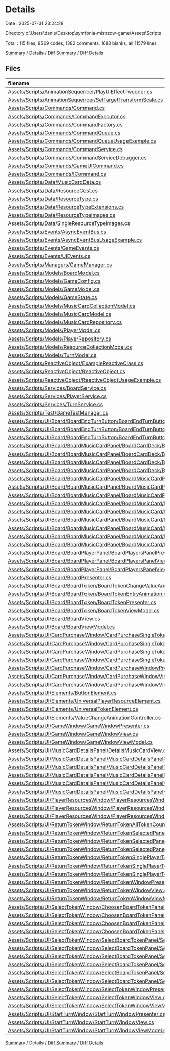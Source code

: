 # Details

Date : 2025-07-31 23:24:28

Directory c:\\Users\\danie\\Desktop\\symfonia-mistrzow-game\\Assets\\Scripts

Total : 115 files,  8509 codes, 1382 comments, 1688 blanks, all 11579 lines

[Summary](results.md) / Details / [Diff Summary](diff.md) / [Diff Details](diff-details.md)

## Files
| filename | language | code | comment | blank | total |
| :--- | :--- | ---: | ---: | ---: | ---: |
| [Assets/Scripts/AnimationSequencer/PlayUIEffectTweener.cs](/Assets/Scripts/AnimationSequencer/PlayUIEffectTweener.cs) | C# | 43 | 0 | 5 | 48 |
| [Assets/Scripts/AnimationSequencer/SetTargetTransformScale.cs](/Assets/Scripts/AnimationSequencer/SetTargetTransformScale.cs) | C# | 41 | 0 | 5 | 46 |
| [Assets/Scripts/Commands/Command.cs](/Assets/Scripts/Commands/Command.cs) | C# | 372 | 92 | 90 | 554 |
| [Assets/Scripts/Commands/CommandExecutor.cs](/Assets/Scripts/Commands/CommandExecutor.cs) | C# | 201 | 57 | 37 | 295 |
| [Assets/Scripts/Commands/CommandFactory.cs](/Assets/Scripts/Commands/CommandFactory.cs) | C# | 105 | 20 | 31 | 156 |
| [Assets/Scripts/Commands/CommandQueue.cs](/Assets/Scripts/Commands/CommandQueue.cs) | C# | 207 | 44 | 43 | 294 |
| [Assets/Scripts/Commands/CommandQueueUsageExample.cs](/Assets/Scripts/Commands/CommandQueueUsageExample.cs) | C# | 4 | 279 | 3 | 286 |
| [Assets/Scripts/Commands/CommandService.cs](/Assets/Scripts/Commands/CommandService.cs) | C# | 175 | 52 | 38 | 265 |
| [Assets/Scripts/Commands/CommandServiceDebugger.cs](/Assets/Scripts/Commands/CommandServiceDebugger.cs) | C# | 2 | 189 | 1 | 192 |
| [Assets/Scripts/Commands/GameUICommand.cs](/Assets/Scripts/Commands/GameUICommand.cs) | C# | 195 | 67 | 37 | 299 |
| [Assets/Scripts/Commands/ICommand.cs](/Assets/Scripts/Commands/ICommand.cs) | C# | 58 | 39 | 15 | 112 |
| [Assets/Scripts/Data/MusicCardData.cs](/Assets/Scripts/Data/MusicCardData.cs) | C# | 40 | 2 | 7 | 49 |
| [Assets/Scripts/Data/ResourceCost.cs](/Assets/Scripts/Data/ResourceCost.cs) | C# | 76 | 3 | 9 | 88 |
| [Assets/Scripts/Data/ResourceType.cs](/Assets/Scripts/Data/ResourceType.cs) | C# | 12 | 0 | 2 | 14 |
| [Assets/Scripts/Data/ResourceTypeExtensions.cs](/Assets/Scripts/Data/ResourceTypeExtensions.cs) | C# | 73 | 4 | 8 | 85 |
| [Assets/Scripts/Data/ResourceTypeImages.cs](/Assets/Scripts/Data/ResourceTypeImages.cs) | C# | 10 | 0 | 2 | 12 |
| [Assets/Scripts/Data/SingleResourceTypeImages.cs](/Assets/Scripts/Data/SingleResourceTypeImages.cs) | C# | 17 | 0 | 1 | 18 |
| [Assets/Scripts/Events/AsyncEventBus.cs](/Assets/Scripts/Events/AsyncEventBus.cs) | C# | 214 | 17 | 46 | 277 |
| [Assets/Scripts/Events/AsyncEventBusUsageExample.cs](/Assets/Scripts/Events/AsyncEventBusUsageExample.cs) | C# | 92 | 80 | 20 | 192 |
| [Assets/Scripts/Events/GameEvents.cs](/Assets/Scripts/Events/GameEvents.cs) | C# | 33 | 177 | 6 | 216 |
| [Assets/Scripts/Events/UIEvents.cs](/Assets/Scripts/Events/UIEvents.cs) | C# | 232 | 7 | 44 | 283 |
| [Assets/Scripts/Managers/GameManager.cs](/Assets/Scripts/Managers/GameManager.cs) | C# | 50 | 12 | 11 | 73 |
| [Assets/Scripts/Models/BoardModel.cs](/Assets/Scripts/Models/BoardModel.cs) | C# | 351 | 4 | 70 | 425 |
| [Assets/Scripts/Models/GameConfig.cs](/Assets/Scripts/Models/GameConfig.cs) | C# | 70 | 0 | 12 | 82 |
| [Assets/Scripts/Models/GameModel.cs](/Assets/Scripts/Models/GameModel.cs) | C# | 300 | 16 | 74 | 390 |
| [Assets/Scripts/Models/GameState.cs](/Assets/Scripts/Models/GameState.cs) | C# | 16 | 1 | 5 | 22 |
| [Assets/Scripts/Models/MusicCardCollectionModel.cs](/Assets/Scripts/Models/MusicCardCollectionModel.cs) | C# | 90 | 4 | 18 | 112 |
| [Assets/Scripts/Models/MusicCardModel.cs](/Assets/Scripts/Models/MusicCardModel.cs) | C# | 26 | 1 | 3 | 30 |
| [Assets/Scripts/Models/MusicCardRepository.cs](/Assets/Scripts/Models/MusicCardRepository.cs) | C# | 66 | 0 | 13 | 79 |
| [Assets/Scripts/Models/PlayerModel.cs](/Assets/Scripts/Models/PlayerModel.cs) | C# | 55 | 0 | 16 | 71 |
| [Assets/Scripts/Models/PlayerRepository.cs](/Assets/Scripts/Models/PlayerRepository.cs) | C# | 0 | 0 | 1 | 1 |
| [Assets/Scripts/Models/ResourceCollectionModel.cs](/Assets/Scripts/Models/ResourceCollectionModel.cs) | C# | 150 | 1 | 23 | 174 |
| [Assets/Scripts/Models/TurnModel.cs](/Assets/Scripts/Models/TurnModel.cs) | C# | 144 | 2 | 23 | 169 |
| [Assets/Scripts/ReactiveObject/ExampleReactiveClass.cs](/Assets/Scripts/ReactiveObject/ExampleReactiveClass.cs) | C# | 75 | 23 | 9 | 107 |
| [Assets/Scripts/ReactiveObject/ReactiveObject.cs](/Assets/Scripts/ReactiveObject/ReactiveObject.cs) | C# | 17 | 6 | 4 | 27 |
| [Assets/Scripts/ReactiveObject/ReactiveObjectUsageExample.cs](/Assets/Scripts/ReactiveObject/ReactiveObjectUsageExample.cs) | C# | 83 | 12 | 16 | 111 |
| [Assets/Scripts/Services/BoardService.cs](/Assets/Scripts/Services/BoardService.cs) | C# | 35 | 0 | 7 | 42 |
| [Assets/Scripts/Services/PlayerService.cs](/Assets/Scripts/Services/PlayerService.cs) | C# | 19 | 0 | 3 | 22 |
| [Assets/Scripts/Services/TurnService.cs](/Assets/Scripts/Services/TurnService.cs) | C# | 228 | 10 | 54 | 292 |
| [Assets/Scripts/Test/GameTestManager.cs](/Assets/Scripts/Test/GameTestManager.cs) | C# | 34 | 0 | 5 | 39 |
| [Assets/Scripts/UI/Board/BoardEndTurnButton/BoardEndTurnButtonPresenter.cs](/Assets/Scripts/UI/Board/BoardEndTurnButton/BoardEndTurnButtonPresenter.cs) | C# | 65 | 0 | 15 | 80 |
| [Assets/Scripts/UI/Board/BoardEndTurnButton/BoardEndTurnButtonView.cs](/Assets/Scripts/UI/Board/BoardEndTurnButton/BoardEndTurnButtonView.cs) | C# | 15 | 0 | 3 | 18 |
| [Assets/Scripts/UI/Board/BoardEndTurnButton/BoardEndTurnButtonViewModel.cs](/Assets/Scripts/UI/Board/BoardEndTurnButton/BoardEndTurnButtonViewModel.cs) | C# | 28 | 0 | 7 | 35 |
| [Assets/Scripts/UI/Board/BoardMusicCardPanel/BoardCardDeck/BoardCardDeckAnimationController.cs](/Assets/Scripts/UI/Board/BoardMusicCardPanel/BoardCardDeck/BoardCardDeckAnimationController.cs) | C# | 7 | 0 | 2 | 9 |
| [Assets/Scripts/UI/Board/BoardMusicCardPanel/BoardCardDeck/BoardCardDeckPresenter.cs](/Assets/Scripts/UI/Board/BoardMusicCardPanel/BoardCardDeck/BoardCardDeckPresenter.cs) | C# | 24 | 0 | 7 | 31 |
| [Assets/Scripts/UI/Board/BoardMusicCardPanel/BoardCardDeck/BoardCardDeckView.cs](/Assets/Scripts/UI/Board/BoardMusicCardPanel/BoardCardDeck/BoardCardDeckView.cs) | C# | 8 | 0 | 1 | 9 |
| [Assets/Scripts/UI/Board/BoardMusicCardPanel/BoardCardDeck/BoardCardDeckViewModel.cs](/Assets/Scripts/UI/Board/BoardMusicCardPanel/BoardCardDeck/BoardCardDeckViewModel.cs) | C# | 6 | 0 | 1 | 7 |
| [Assets/Scripts/UI/Board/BoardMusicCardPanel/BoardMusicCardPanelPresenter.cs](/Assets/Scripts/UI/Board/BoardMusicCardPanel/BoardMusicCardPanelPresenter.cs) | C# | 109 | 7 | 27 | 143 |
| [Assets/Scripts/UI/Board/BoardMusicCardPanel/BoardMusicCardPanelView.cs](/Assets/Scripts/UI/Board/BoardMusicCardPanel/BoardMusicCardPanelView.cs) | C# | 21 | 0 | 4 | 25 |
| [Assets/Scripts/UI/Board/BoardMusicCardPanel/BoardMusicCardPanelViewModel.cs](/Assets/Scripts/UI/Board/BoardMusicCardPanel/BoardMusicCardPanelViewModel.cs) | C# | 6 | 0 | 1 | 7 |
| [Assets/Scripts/UI/Board/BoardMusicCardPanel/BoardMusicCard/BoardMusicCardAnimationController.cs](/Assets/Scripts/UI/Board/BoardMusicCardPanel/BoardMusicCard/BoardMusicCardAnimationController.cs) | C# | 59 | 10 | 17 | 86 |
| [Assets/Scripts/UI/Board/BoardMusicCardPanel/BoardMusicCard/BoardMusicCardPresenter.cs](/Assets/Scripts/UI/Board/BoardMusicCardPanel/BoardMusicCard/BoardMusicCardPresenter.cs) | C# | 149 | 25 | 37 | 211 |
| [Assets/Scripts/UI/Board/BoardMusicCardPanel/BoardMusicCard/BoardMusicCardView.cs](/Assets/Scripts/UI/Board/BoardMusicCardPanel/BoardMusicCard/BoardMusicCardView.cs) | C# | 55 | 2 | 11 | 68 |
| [Assets/Scripts/UI/Board/BoardMusicCardPanel/BoardMusicCard/BoardMusicCardViewModel.cs](/Assets/Scripts/UI/Board/BoardMusicCardPanel/BoardMusicCard/BoardMusicCardViewModel.cs) | C# | 147 | 0 | 27 | 174 |
| [Assets/Scripts/UI/Board/BoardMusicCardPanel/BoardMusicCard/MusicCardCostView.cs](/Assets/Scripts/UI/Board/BoardMusicCardPanel/BoardMusicCard/MusicCardCostView.cs) | C# | 21 | 0 | 2 | 23 |
| [Assets/Scripts/UI/Board/BoardMusicCardPanel/BoardMusicCard/MusicCardSingleCostView.cs](/Assets/Scripts/UI/Board/BoardMusicCardPanel/BoardMusicCard/MusicCardSingleCostView.cs) | C# | 19 | 0 | 1 | 20 |
| [Assets/Scripts/UI/Board/BoardPlayerPanel/BoardPlayersPanelPresenter.cs](/Assets/Scripts/UI/Board/BoardPlayerPanel/BoardPlayersPanelPresenter.cs) | C# | 101 | 0 | 14 | 115 |
| [Assets/Scripts/UI/Board/BoardPlayerPanel/BoardPlayersPanelView.cs](/Assets/Scripts/UI/Board/BoardPlayerPanel/BoardPlayersPanelView.cs) | C# | 36 | 0 | 9 | 45 |
| [Assets/Scripts/UI/Board/BoardPlayerPanel/BoardPlayersPanelViewModel.cs](/Assets/Scripts/UI/Board/BoardPlayerPanel/BoardPlayersPanelViewModel.cs) | C# | 38 | 0 | 6 | 44 |
| [Assets/Scripts/UI/Board/BoardPresenter.cs](/Assets/Scripts/UI/Board/BoardPresenter.cs) | C# | 73 | 1 | 13 | 87 |
| [Assets/Scripts/UI/Board/BoardToken/BoardTokenChangeValueAnimation.cs](/Assets/Scripts/UI/Board/BoardToken/BoardTokenChangeValueAnimation.cs) | C# | 7 | 0 | 2 | 9 |
| [Assets/Scripts/UI/Board/BoardToken/BoardTokenEntryAnimation.cs](/Assets/Scripts/UI/Board/BoardToken/BoardTokenEntryAnimation.cs) | C# | 71 | 10 | 20 | 101 |
| [Assets/Scripts/UI/Board/BoardToken/BoardTokenPresenter.cs](/Assets/Scripts/UI/Board/BoardToken/BoardTokenPresenter.cs) | C# | 153 | 5 | 34 | 192 |
| [Assets/Scripts/UI/Board/BoardToken/BoardTokenViewModel.cs](/Assets/Scripts/UI/Board/BoardToken/BoardTokenViewModel.cs) | C# | 146 | 1 | 28 | 175 |
| [Assets/Scripts/UI/Board/BoardView.cs](/Assets/Scripts/UI/Board/BoardView.cs) | C# | 19 | 0 | 1 | 20 |
| [Assets/Scripts/UI/Board/BoardViewModel.cs](/Assets/Scripts/UI/Board/BoardViewModel.cs) | C# | 6 | 0 | 1 | 7 |
| [Assets/Scripts/UI/CardPurchaseWindow/CardPurchaseSingleToken/CardPurchaseSingleTokenPresenter.cs](/Assets/Scripts/UI/CardPurchaseWindow/CardPurchaseSingleToken/CardPurchaseSingleTokenPresenter.cs) | C# | 109 | 0 | 17 | 126 |
| [Assets/Scripts/UI/CardPurchaseWindow/CardPurchaseSingleToken/CardPurchaseSingleTokenView.cs](/Assets/Scripts/UI/CardPurchaseWindow/CardPurchaseSingleToken/CardPurchaseSingleTokenView.cs) | C# | 40 | 0 | 7 | 47 |
| [Assets/Scripts/UI/CardPurchaseWindow/CardPurchaseSingleToken/CardPurchaseSingleTokenViewModel.cs](/Assets/Scripts/UI/CardPurchaseWindow/CardPurchaseSingleToken/CardPurchaseSingleTokenViewModel.cs) | C# | 36 | 0 | 6 | 42 |
| [Assets/Scripts/UI/CardPurchaseWindow/CardPurchaseSingleToken/CardPurchaseTokenElement.cs](/Assets/Scripts/UI/CardPurchaseWindow/CardPurchaseSingleToken/CardPurchaseTokenElement.cs) | C# | 14 | 0 | 2 | 16 |
| [Assets/Scripts/UI/CardPurchaseWindow/CardPurchaseWindowPresenter.cs](/Assets/Scripts/UI/CardPurchaseWindow/CardPurchaseWindowPresenter.cs) | C# | 103 | 0 | 19 | 122 |
| [Assets/Scripts/UI/CardPurchaseWindow/CardPurchaseWindowView.cs](/Assets/Scripts/UI/CardPurchaseWindow/CardPurchaseWindowView.cs) | C# | 38 | 0 | 8 | 46 |
| [Assets/Scripts/UI/CardPurchaseWindow/CardPurchaseWindowViewModel.cs](/Assets/Scripts/UI/CardPurchaseWindow/CardPurchaseWindowViewModel.cs) | C# | 27 | 0 | 4 | 31 |
| [Assets/Scripts/UI/Elements/ButtonElement.cs](/Assets/Scripts/UI/Elements/ButtonElement.cs) | C# | 56 | 7 | 19 | 82 |
| [Assets/Scripts/UI/Elements/UniversalPlayerResourceElement.cs](/Assets/Scripts/UI/Elements/UniversalPlayerResourceElement.cs) | C# | 31 | 0 | 6 | 37 |
| [Assets/Scripts/UI/Elements/UniversalTokenElement.cs](/Assets/Scripts/UI/Elements/UniversalTokenElement.cs) | C# | 41 | 0 | 10 | 51 |
| [Assets/Scripts/UI/Elements/ValueChangeAnimationController.cs](/Assets/Scripts/UI/Elements/ValueChangeAnimationController.cs) | C# | 47 | 0 | 8 | 55 |
| [Assets/Scripts/UI/GameWindow/GameWindowPresenter.cs](/Assets/Scripts/UI/GameWindow/GameWindowPresenter.cs) | C# | 75 | 4 | 13 | 92 |
| [Assets/Scripts/UI/GameWindow/GameWindowView.cs](/Assets/Scripts/UI/GameWindow/GameWindowView.cs) | C# | 28 | 0 | 1 | 29 |
| [Assets/Scripts/UI/GameWindow/GameWindowViewModel.cs](/Assets/Scripts/UI/GameWindow/GameWindowViewModel.cs) | C# | 6 | 0 | 1 | 7 |
| [Assets/Scripts/UI/MusicCardDetailsPanel/DetailsMusicCardView.cs](/Assets/Scripts/UI/MusicCardDetailsPanel/DetailsMusicCardView.cs) | C# | 35 | 0 | 4 | 39 |
| [Assets/Scripts/UI/MusicCardDetailsPanel/MusicCardDetailsPanelCloseAnimation.cs](/Assets/Scripts/UI/MusicCardDetailsPanel/MusicCardDetailsPanelCloseAnimation.cs) | C# | 160 | 34 | 43 | 237 |
| [Assets/Scripts/UI/MusicCardDetailsPanel/MusicCardDetailsPanelOpenAnimation.cs](/Assets/Scripts/UI/MusicCardDetailsPanel/MusicCardDetailsPanelOpenAnimation.cs) | C# | 174 | 35 | 47 | 256 |
| [Assets/Scripts/UI/MusicCardDetailsPanel/MusicCardDetailsPanelPresenter.cs](/Assets/Scripts/UI/MusicCardDetailsPanel/MusicCardDetailsPanelPresenter.cs) | C# | 96 | 2 | 20 | 118 |
| [Assets/Scripts/UI/MusicCardDetailsPanel/MusicCardDetailsPanelView.cs](/Assets/Scripts/UI/MusicCardDetailsPanel/MusicCardDetailsPanelView.cs) | C# | 61 | 10 | 7 | 78 |
| [Assets/Scripts/UI/MusicCardDetailsPanel/MusicCardDetailsPanelViewModel.cs](/Assets/Scripts/UI/MusicCardDetailsPanel/MusicCardDetailsPanelViewModel.cs) | C# | 115 | 0 | 25 | 140 |
| [Assets/Scripts/UI/PlayerResourcesWindow/PlayerResourcesWindowPresenter.cs](/Assets/Scripts/UI/PlayerResourcesWindow/PlayerResourcesWindowPresenter.cs) | C# | 57 | 0 | 12 | 69 |
| [Assets/Scripts/UI/PlayerResourcesWindow/PlayerResourcesWindowView.cs](/Assets/Scripts/UI/PlayerResourcesWindow/PlayerResourcesWindowView.cs) | C# | 59 | 0 | 12 | 71 |
| [Assets/Scripts/UI/PlayerResourcesWindow/PlayerResourcesWindowViewModel.cs](/Assets/Scripts/UI/PlayerResourcesWindow/PlayerResourcesWindowViewModel.cs) | C# | 0 | 0 | 1 | 1 |
| [Assets/Scripts/UI/ReturnTokenWindow/ReturnTokenAllTokenCountElement.cs](/Assets/Scripts/UI/ReturnTokenWindow/ReturnTokenAllTokenCountElement.cs) | C# | 23 | 0 | 2 | 25 |
| [Assets/Scripts/UI/ReturnTokenWindow/ReturnTokenSelectedPanel/ReturnTokenSelectedPanelPresenter.cs](/Assets/Scripts/UI/ReturnTokenWindow/ReturnTokenSelectedPanel/ReturnTokenSelectedPanelPresenter.cs) | C# | 122 | 0 | 17 | 139 |
| [Assets/Scripts/UI/ReturnTokenWindow/ReturnTokenSelectedPanel/ReturnTokenSelectedPanelView.cs](/Assets/Scripts/UI/ReturnTokenWindow/ReturnTokenSelectedPanel/ReturnTokenSelectedPanelView.cs) | C# | 69 | 0 | 12 | 81 |
| [Assets/Scripts/UI/ReturnTokenWindow/ReturnTokenSelectedPanel/ReturnTokenSelectedPanelViewModel.cs](/Assets/Scripts/UI/ReturnTokenWindow/ReturnTokenSelectedPanel/ReturnTokenSelectedPanelViewModel.cs) | C# | 90 | 0 | 17 | 107 |
| [Assets/Scripts/UI/ReturnTokenWindow/ReturnTokenSinglePlayerToken/ReturnTokenSinglePlayerTokenPresenter.cs](/Assets/Scripts/UI/ReturnTokenWindow/ReturnTokenSinglePlayerToken/ReturnTokenSinglePlayerTokenPresenter.cs) | C# | 101 | 0 | 17 | 118 |
| [Assets/Scripts/UI/ReturnTokenWindow/ReturnTokenSinglePlayerToken/ReturnTokenSinglePlayerTokenView.cs](/Assets/Scripts/UI/ReturnTokenWindow/ReturnTokenSinglePlayerToken/ReturnTokenSinglePlayerTokenView.cs) | C# | 25 | 0 | 4 | 29 |
| [Assets/Scripts/UI/ReturnTokenWindow/ReturnTokenSinglePlayerToken/ReturnTokenSinglePlayerTokenViewModel.cs](/Assets/Scripts/UI/ReturnTokenWindow/ReturnTokenSinglePlayerToken/ReturnTokenSinglePlayerTokenViewModel.cs) | C# | 52 | 0 | 10 | 62 |
| [Assets/Scripts/UI/ReturnTokenWindow/ReturnTokenWindowPresenter.cs](/Assets/Scripts/UI/ReturnTokenWindow/ReturnTokenWindowPresenter.cs) | C# | 110 | 0 | 15 | 125 |
| [Assets/Scripts/UI/ReturnTokenWindow/ReturnTokenWindowView.cs](/Assets/Scripts/UI/ReturnTokenWindow/ReturnTokenWindowView.cs) | C# | 38 | 0 | 5 | 43 |
| [Assets/Scripts/UI/ReturnTokenWindow/ReturnTokenWindowViewModel.cs](/Assets/Scripts/UI/ReturnTokenWindow/ReturnTokenWindowViewModel.cs) | C# | 40 | 0 | 7 | 47 |
| [Assets/Scripts/UI/SelectTokenWindow/ChoosenBoardTokenPanel/ChoosenBoardTokenPanelPresenter.cs](/Assets/Scripts/UI/SelectTokenWindow/ChoosenBoardTokenPanel/ChoosenBoardTokenPanelPresenter.cs) | C# | 124 | 0 | 18 | 142 |
| [Assets/Scripts/UI/SelectTokenWindow/ChoosenBoardTokenPanel/ChoosenBoardTokenPanelView.cs](/Assets/Scripts/UI/SelectTokenWindow/ChoosenBoardTokenPanel/ChoosenBoardTokenPanelView.cs) | C# | 68 | 0 | 12 | 80 |
| [Assets/Scripts/UI/SelectTokenWindow/ChoosenBoardTokenPanel/ChoosenBoardTokenPanelViewModel.cs](/Assets/Scripts/UI/SelectTokenWindow/ChoosenBoardTokenPanel/ChoosenBoardTokenPanelViewModel.cs) | C# | 91 | 0 | 17 | 108 |
| [Assets/Scripts/UI/SelectTokenWindow/ChoosenBoardTokenPanel/ChoosenSingleBoardTokenView.cs](/Assets/Scripts/UI/SelectTokenWindow/ChoosenBoardTokenPanel/ChoosenSingleBoardTokenView.cs) | C# | 21 | 0 | 4 | 25 |
| [Assets/Scripts/UI/SelectTokenWindow/SelectBoardTokenPanel/SelectBoardTokenPanelPresenter.cs](/Assets/Scripts/UI/SelectTokenWindow/SelectBoardTokenPanel/SelectBoardTokenPanelPresenter.cs) | C# | 81 | 0 | 18 | 99 |
| [Assets/Scripts/UI/SelectTokenWindow/SelectBoardTokenPanel/SelectBoardTokenPanelView.cs](/Assets/Scripts/UI/SelectTokenWindow/SelectBoardTokenPanel/SelectBoardTokenPanelView.cs) | C# | 10 | 0 | 1 | 11 |
| [Assets/Scripts/UI/SelectTokenWindow/SelectBoardTokenPanel/SelectBoardTokenPanelViewModel.cs](/Assets/Scripts/UI/SelectTokenWindow/SelectBoardTokenPanel/SelectBoardTokenPanelViewModel.cs) | C# | 26 | 0 | 5 | 31 |
| [Assets/Scripts/UI/SelectTokenWindow/SelectBoardTokenPanel/SelectSingleToken/SelectSingleTokenPresenter.cs](/Assets/Scripts/UI/SelectTokenWindow/SelectBoardTokenPanel/SelectSingleToken/SelectSingleTokenPresenter.cs) | C# | 120 | 1 | 17 | 138 |
| [Assets/Scripts/UI/SelectTokenWindow/SelectBoardTokenPanel/SelectSingleToken/SelectSingleTokenView.cs](/Assets/Scripts/UI/SelectTokenWindow/SelectBoardTokenPanel/SelectSingleToken/SelectSingleTokenView.cs) | C# | 56 | 6 | 11 | 73 |
| [Assets/Scripts/UI/SelectTokenWindow/SelectBoardTokenPanel/SelectSingleToken/SelectSingleTokenViewModel.cs](/Assets/Scripts/UI/SelectTokenWindow/SelectBoardTokenPanel/SelectSingleToken/SelectSingleTokenViewModel.cs) | C# | 67 | 0 | 12 | 79 |
| [Assets/Scripts/UI/SelectTokenWindow/SelectTokenWindowPresenter.cs](/Assets/Scripts/UI/SelectTokenWindow/SelectTokenWindowPresenter.cs) | C# | 109 | 1 | 20 | 130 |
| [Assets/Scripts/UI/SelectTokenWindow/SelectTokenWindowView.cs](/Assets/Scripts/UI/SelectTokenWindow/SelectTokenWindowView.cs) | C# | 45 | 0 | 7 | 52 |
| [Assets/Scripts/UI/SelectTokenWindow/SelectTokenWindowViewModel.cs](/Assets/Scripts/UI/SelectTokenWindow/SelectTokenWindowViewModel.cs) | C# | 55 | 0 | 11 | 66 |
| [Assets/Scripts/UI/StartTurnWindow/StartTurnWindowPresenter.cs](/Assets/Scripts/UI/StartTurnWindow/StartTurnWindowPresenter.cs) | C# | 87 | 0 | 14 | 101 |
| [Assets/Scripts/UI/StartTurnWindow/StartTurnWindowView.cs](/Assets/Scripts/UI/StartTurnWindow/StartTurnWindowView.cs) | C# | 34 | 0 | 7 | 41 |
| [Assets/Scripts/UI/StartTurnWindow/StartTurnWindowViewModel.cs](/Assets/Scripts/UI/StartTurnWindow/StartTurnWindowViewModel.cs) | C# | 37 | 0 | 8 | 45 |

[Summary](results.md) / Details / [Diff Summary](diff.md) / [Diff Details](diff-details.md)